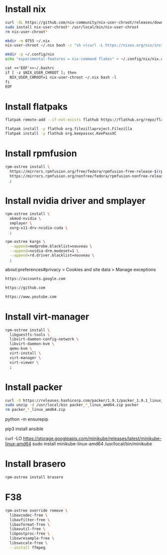 # Install nix
```sh
curl -OL https://github.com/nix-community/nix-user-chroot/releases/download/1.2.2/nix-user-chroot-bin-1.2.2-x86_64-unknown-linux-musl
sudo install nix-user-chroot* /usr/local/bin/nix-user-chroot
rm nix-user-chroot*
```
```sh
mkdir -m 0755 ~/.nix
nix-user-chroot ~/.nix bash -c "sh <(curl -L https://nixos.org/nix/install) --no-daemon"
```
```sh
mkdir -p ~/.config/nix
echo "experimental-features = nix-command flakes" > ~/.config/nix/nix.conf
```
```txt
cat <<'EOF'>>~/.bashrc
if [ -z $NIX_USER_CHROOT ]; then
  NIX_USER_CHROOT=1 nix-user-chroot ~/.nix bash -l
fi
EOF
```
# Install flatpaks
```sh
flatpak remote-add --if-not-exists flathub https://flathub.org/repo/flathub.flatpakrepo
```
```sh
flatpak install -y flathub org.filezillaproject.Filezilla
flatpak install -y flathub org.keepassxc.KeePassXC
```
# Install rpmfusion
```sh
rpm-ostree install \
  https://mirrors.rpmfusion.org/free/fedora/rpmfusion-free-release-$(rpm -E %fedora).noarch.rpm \
  https://mirrors.rpmfusion.org/nonfree/fedora/rpmfusion-nonfree-release-$(rpm -E %fedora).noarch.rpm \
  ;
```
# Install nvidia driver and smplayer
```sh
rpm-ostree install \
  akmod-nvidia \
  smplayer \
  xorg-x11-drv-nvidia-cuda \
  ;
```
```sh
rpm-ostree kargs \
  --append=modprobe.blacklist=nouveau \
  --append=nvidia-drm.modeset=1 \
  --append=rd.driver.blacklist=nouveau \
  ;
```
about:preferences#privacy > Cookies and site data > Manage exceptions
```txt
https://accounts.google.com
```
```txt
https://github.com
```
```txt
https://www.youtube.com
```
# Install virt-manager
```sh
rpm-ostree install \
  libguestfs-tools \
  libvirt-daemon-config-network \
  libvirt-daemon-kvm \
  qemu-kvm \
  virt-install \
  virt-manager \
  virt-viewer \
  ;
```
# Install packer
```sh
curl -O https://releases.hashicorp.com/packer/1.9.1/packer_1.9.1_linux_amd64.zip
sudo unzip -d /usr/local/bin packer_*_linux_amd64.zip packer
rm packer_*_linux_amd64.zip
```
python -m ensurepip

pip3 install ansible

curl -LO https://storage.googleapis.com/minikube/releases/latest/minikube-linux-amd64
sudo install minikube-linux-amd64 /usr/local/bin/minikube
# Install brasero
```sh
rpm-ostree install brasero
```
# F38
```sh
rpm-ostree override remove \
  libavcodec-free \
  libavfilter-free \
  libavformat-free \
  libavutil-free \
  libpostproc-free \
  libswresample-free \
  libswscale-free \
  --install ffmpeg
```
